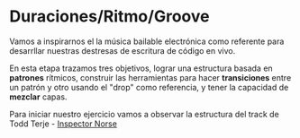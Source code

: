 # Duraciones/Ritmo/Groove

Vamos a inspirarnos el la música bailable electrónica como referente para desarrllar nuestras destresas de escritura de código en vivo.

En esta etapa trazamos tres objetivos, lograr una estructura basada en **patrones** rítmicos, construir las herramientas para hacer **transiciones** entre un patrón y otro usando el "drop" como referencia, y tener la capacidad de **mezclar** capas.

Para iniciar nuestro ejercicio vamos a observar la estructura del track de Todd Terje - [Inspector Norse](http://youtu.be/ebjXsc0UjdQ)





